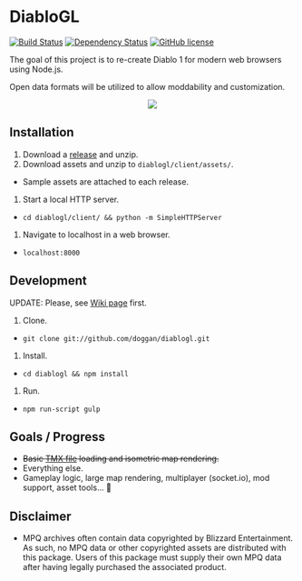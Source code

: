 DiabloGL
=======
[![Build Status](http://img.shields.io/travis/doggan/diablogl.svg?style=flat)](https://travis-ci.org/doggan/diablogl)
[![Dependency Status](https://david-dm.org/doggan/diablogl/status.svg?style=flat)](https://david-dm.org/doggan/diablogl)
[![GitHub license](https://img.shields.io/badge/license-MIT-blue.svg?style=flat)](https://raw.githubusercontent.com/doggan/diablogl/master/LICENSE)

The goal of this project is to re-create Diablo 1 for modern web browsers using Node.js.

Open data formats will be utilized to allow moddability and customization.

<p align="center">
<img src="https://raw.github.com/doggan/diablogl/screenshots/town_chests.gif"/>
</p>

## Installation
1. Download a [release](https://github.com/doggan/diablogl/releases/) and unzip.
1. Download assets and unzip to `diablogl/client/assets/`.
 * Sample assets are attached to each release.
1. Start a local HTTP server.
 * `cd diablogl/client/ && python -m SimpleHTTPServer`
1. Navigate to localhost in a web browser.
 * `localhost:8000`

## Development

UPDATE: Please, see [Wiki page](https://github.com/kimsama/diablogl/wiki) first. 

1. Clone.
 * `git clone git://github.com/doggan/diablogl.git`
1. Install.
 * `cd diablogl && npm install`
1. Run.
 * `npm run-script gulp`

## Goals / Progress
* ~~Basic [TMX file](http://www.mapeditor.org/) loading and isometric map rendering.~~
* Everything else.
 * Gameplay logic, large map rendering, multiplayer (socket.io), mod support, asset tools... :rocket:

## Disclaimer
- MPQ archives often contain data copyrighted by Blizzard Entertainment. As such, no MPQ data or other copyrighted assets are distributed with this package. Users of this package must supply their own MPQ data after having legally purchased the associated product.

